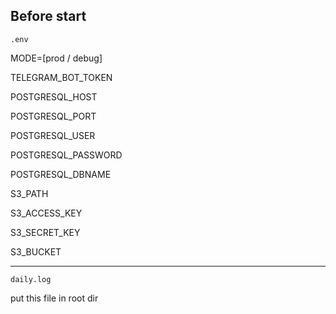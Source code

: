 ## Before start

```.env```

MODE=[prod / debug]

TELEGRAM_BOT_TOKEN

POSTGRESQL_HOST

POSTGRESQL_PORT

POSTGRESQL_USER

POSTGRESQL_PASSWORD

POSTGRESQL_DBNAME

S3_PATH

S3_ACCESS_KEY

S3_SECRET_KEY

S3_BUCKET

--------

```daily.log```

put this file in root dir
